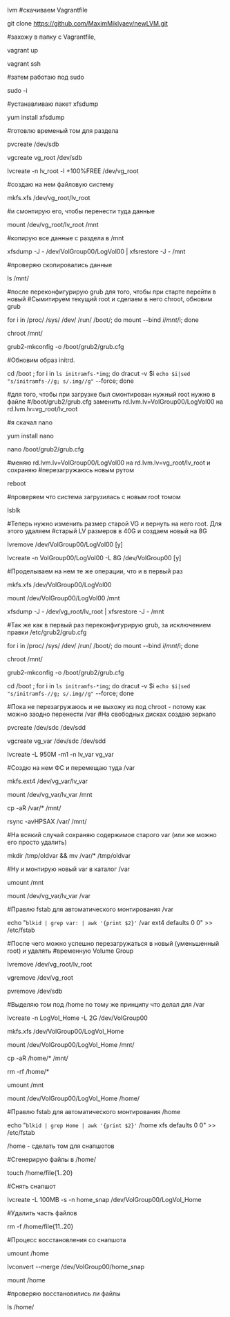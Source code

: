lvm
#скачиваем Vagrantfile

git clone https://github.com/MaximMiklyaev/newLVM.git

#захожу в папку с Vagrantfile,

vagrant up

 vagrant ssh

#затем работаю под sudo

sudo -i

#устанавливаю пакет xfsdump

yum install xfsdump

#готовлю временый том для раздела

pvcreate /dev/sdb

vgcreate vg_root /dev/sdb

lvcreate -n lv_root -l +100%FREE /dev/vg_root

#создаю на нем файловую систему

mkfs.xfs /dev/vg_root/lv_root

#и смонтирую его, чтобы перенести туда данные

mount /dev/vg_root/lv_root /mnt

#копирую все данные с раздела в /mnt

xfsdump -J - /dev/VolGroup00/LogVol00 | xfsrestore -J - /mnt

#проверяю скопировались данные

ls /mnt/

#после переконфигурирую grub для того, чтобы при старте перейти в новый
#Сымитируем текущий root и сделаем в него chroot, обновим grub

for i in /proc/ /sys/ /dev/ /run/ /boot/; do mount --bind $i /mnt/$i; done

chroot /mnt/

grub2-mkconfig -o /boot/grub2/grub.cfg

#Обновим образ initrd.

cd /boot ; for i in `ls initramfs-*img`; do dracut -v $i `echo $i|sed "s/initramfs-//g;
s/.img//g"` --force; done

#для того, чтобы при загрузке был смонтирован нужный root нужно в файле
#/boot/grub2/grub.cfg заменить rd.lvm.lv=VolGroup00/LogVol00 на rd.lvm.lv=vg_root/lv_root

#я скачал nano

yum install nano

nano /boot/grub2/grub.cfg

#меняю rd.lvm.lv=VolGroup00/LogVol00 на rd.lvm.lv=vg_root/lv_root и сохраняю
#перезагружаюсь новым рутом

reboot

#проверяем что система загрузилась с новым root томом

lsblk

#Теперь нужно изменить размер старой VG и вернуть на него root. Для этого удаляем
#старый LV размеров в 40G и создаем новый на 8G

lvremove /dev/VolGroup00/LogVol00 [y]

lvcreate -n VolGroup00/LogVol00 -L 8G /dev/VolGroup00 [y]

#Проделываем на нем те же операции, что и в первый раз

mkfs.xfs /dev/VolGroup00/LogVol00

mount /dev/VolGroup00/LogVol00 /mnt

xfsdump -J - /dev/vg_root/lv_root | xfsrestore -J - /mnt

#Так же как в первый раз переконфигурирую grub, за исключением правки /etc/grub2/grub.cfg

for i in /proc/ /sys/ /dev/ /run/ /boot/; do mount --bind $i /mnt/$i; done

chroot /mnt/

grub2-mkconfig -o /boot/grub2/grub.cfg

cd /boot ; for i in `ls initramfs-*img`; do dracut -v $i `echo $i|sed "s/initramfs-//g;
s/.img//g"` --force; done

#Пока не перезагружаюсь и не выхожу из под chroot - потому как можно заодно перенести /var
#На свободных дисках создаю зеркало

pvcreate /dev/sdc /dev/sdd

vgcreate vg_var /dev/sdc /dev/sdd

lvcreate -L 950M -m1 -n lv_var vg_var

#Создю на нем ФС и перемещаю туда /var

mkfs.ext4 /dev/vg_var/lv_var

mount /dev/vg_var/lv_var /mnt

cp -aR /var/* /mnt/

rsync -avHPSAX /var/ /mnt/

#На всякий случай сохраняю содержимое старого var (или же можно его просто удалить)

mkdir /tmp/oldvar && mv /var/* /tmp/oldvar

#Ну и монтирую новый var в каталог /var

umount /mnt

mount /dev/vg_var/lv_var /var

#Правлю fstab для автоматического монтирования /var

echo "`blkid | grep var: | awk '{print $2}'` /var ext4 defaults 0 0" >> /etc/fstab

#После чего можно успешно перезагружаться в новый (уменьшенный root) и удалять
#временную Volume Group

lvremove /dev/vg_root/lv_root

vgremove /dev/vg_root

pvremove /dev/sdb

#Выделяю том под /home по тому же принципу что делал для /var

lvcreate -n LogVol_Home -L 2G /dev/VolGroup00

mkfs.xfs /dev/VolGroup00/LogVol_Home

mount /dev/VolGroup00/LogVol_Home /mnt/

cp -aR /home/* /mnt/

rm -rf /home/*

umount /mnt

mount /dev/VolGroup00/LogVol_Home /home/

#Правлю fstab для автоматического монтирования /home

echo "`blkid | grep Home | awk '{print $2}'` /home xfs defaults 0 0" >> /etc/fstab

/home - сделать том для снапшотов

#Сгенерирую файлы в /home/

touch /home/file{1..20}

#Снять снапшот

lvcreate -L 100MB -s -n home_snap /dev/VolGroup00/LogVol_Home

#Удалить часть файлов

rm -f /home/file{11..20}

#Процесс восстановления со снапшота

umount /home

lvconvert --merge /dev/VolGroup00/home_snap

mount /home

#проверяю восстановились ли файлы

ls /home/


